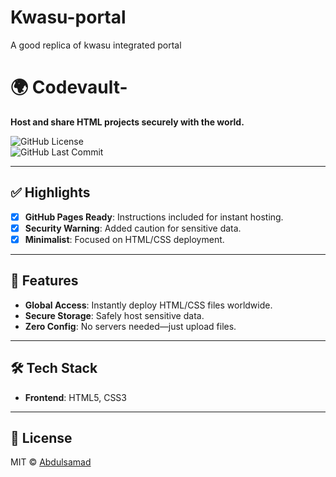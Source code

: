# Kwasu-portal
A good replica of kwasu integrated portal
# 🌍 Codevault-  
**Host and share HTML projects securely with the world.**  

![GitHub License](https://img.shields.io/github/license/olamide-coding/Codevault-?color=blue)  
![GitHub Last Commit](https://img.shields.io/github/last-commit/olamide-coding/Codevault-)  

---

## ✅ Highlights  
- [x] **GitHub Pages Ready**: Instructions included for instant hosting.  
- [x] **Security Warning**: Added caution for sensitive data.  
- [x] **Minimalist**: Focused on HTML/CSS deployment.  

---

## 🚀 Features  
- **Global Access**: Instantly deploy HTML/CSS files worldwide.  
- **Secure Storage**: Safely host sensitive data.  
- **Zero Config**: No servers needed—just upload files.  

---

## 🛠️ Tech Stack  
- **Frontend**: HTML5, CSS3  

---

## 📜 License  
MIT © [Abdulsamad](https://github.com/olamide-coding)  
